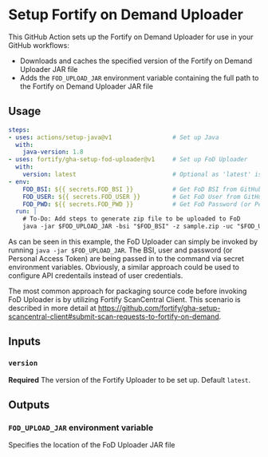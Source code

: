 # Setup Fortify on Demand Uploader

This GitHub Action sets up the Fortify on Demand Uploader for use in your GitHub workflows:
* Downloads and caches the specified version of the Fortify on Demand Uploader JAR file
* Adds the `FOD_UPLOAD_JAR` environment variable containing the full path to the Fortify on Demand Uploader JAR file

## Usage

```yaml
steps:
- uses: actions/setup-java@v1                 # Set up Java
  with:
    java-version: 1.8
- uses: fortify/gha-setup-fod-uploader@v1     # Set up FoD Uploader
  with:
    version: latest                           # Optional as 'latest' is the default
- env:
    FOD_BSI: ${{ secrets.FOD_BSI }}           # Get FoD BSI from GitHub Secrets
    FOD_USER: ${{ secrets.FOD_USER }}         # Get FoD User from GitHub Secrets
    FOD_PWD: ${{ secrets.FOD_PWD }}           # Get FoD Password (or Personal Access Token) from GitHub Secrets
  run: |
    # To-Do: Add steps to generate zip file to be uploaded to FoD
    java -jar $FOD_UPLOAD_JAR -bsi "$FOD_BSI" -z sample.zip -uc "$FOD_USER" "$FOD_PWD" -ep 2 -pp 1
```

As can be seen in this example, the FoD Uploader can simply be invoked by running `java -jar $FOD_UPLOAD_JAR`. The BSI, user and password (or Personal Access Token) are being passed in to the command via secret environment variables. Obviously, a similar approach could be used to configure API credentails instead of user credentials.

The most common approach for packaging source code before invoking FoD Uploader is by utilizing Fortify ScanCentral Client. This scenario is described in more detail at https://github.com/fortify/gha-setup-scancentral-client#submit-scan-requests-to-fortify-on-demand.

## Inputs

### `version`
**Required** The version of the Fortify Uploader to be set up. Default `latest`.

## Outputs

### `FOD_UPLOAD_JAR` environment variable
Specifies the location of the FoD Uploader JAR file
